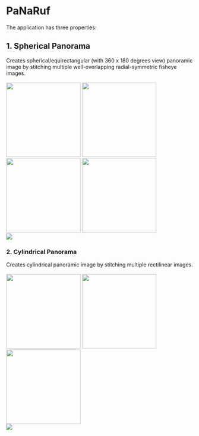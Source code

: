 # PaNaRuf
The application has three properties:


## 1. Spherical Panorama
  Creates spherical/equirectangular (with 360 x 180 degrees view) panoramic image by stitching multiple well-overlapping radial-symmetric fisheye images.<br />
<br />
  <img src="https://user-images.githubusercontent.com/25903137/85304345-edc8f980-b4ab-11ea-93f5-37b0be949f0c.png" width="200" height="200"/>
  <img src="https://user-images.githubusercontent.com/25903137/85304311-e4d82800-b4ab-11ea-93fb-4374b6c27e24.png" width="200" height="200"/>
  <img src="https://user-images.githubusercontent.com/25903137/85304323-e7d31880-b4ab-11ea-95a7-c44007b6be33.png" width="200" height="200"/>
  <img src="https://user-images.githubusercontent.com/25903137/85304332-eace0900-b4ab-11ea-9557-0a2fc4776a26.png" width="200" height="200"/>
  <br />
  <img src="https://user-images.githubusercontent.com/25903137/85305120-ea823d80-b4ac-11ea-9e17-530e114d5b9c.png"/>

### 2. Cylindrical Panorama
   Creates cylindrical panoramic image by stitching multiple rectilinear images.<br />
<br />
  <img src="https://user-images.githubusercontent.com/25903137/85307405-29fe5900-b4b0-11ea-8df6-395fe50e018d.jpg" width="200" height="200"/>
  <img src="https://user-images.githubusercontent.com/25903137/85307402-28cd2c00-b4b0-11ea-9e63-47b9d3c4077b.jpg" width="200" height="200"/>
  <img src="https://user-images.githubusercontent.com/25903137/85307404-2965c280-b4b0-11ea-9767-07090914cd88.jpg" width="200" height="200"/>
  <br />
  <img src="https://user-images.githubusercontent.com/25903137/85307480-413d4680-b4b0-11ea-83e2-7e3f727e4bce.png"/>   
